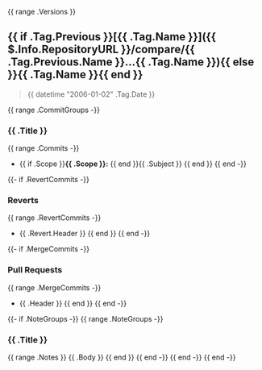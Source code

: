 {{ range .Versions }}
<a name="{{ .Tag.Name }}"></a>

## {{ if .Tag.Previous }}[{{ .Tag.Name }}]({{ $.Info.RepositoryURL }}/compare/{{ .Tag.Previous.Name }}...{{ .Tag.Name }}){{ else }}{{ .Tag.Name }}{{ end }}

> {{ datetime "2006-01-02" .Tag.Date }}

{{ range .CommitGroups -}}

### {{ .Title }}

{{ range .Commits -}}

* {{ if .Scope }}**{{ .Scope }}:** {{ end }}{{ .Subject }}
  {{ end }}
  {{ end -}}

{{- if .RevertCommits -}}

### Reverts

{{ range .RevertCommits -}}

* {{ .Revert.Header }}
  {{ end }}
  {{ end -}}

{{- if .MergeCommits -}}

### Pull Requests

{{ range .MergeCommits -}}

* {{ .Header }}
  {{ end }}
  {{ end -}}

{{- if .NoteGroups -}}
{{ range .NoteGroups -}}

### {{ .Title }}

{{ range .Notes }}
{{ .Body }}
{{ end }}
{{ end -}}
{{ end -}}
{{ end -}}
